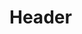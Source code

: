 <!-- TITLE: Jean-Jacques DESSALINES -->
<!-- SUBTITLE: Présentation de Jean-Jacques DESSALINES -->

# Header